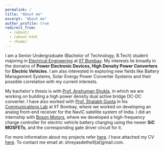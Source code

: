 ```yaml
---
permalink: /
title: "About me"
excerpt: "About me"
author_profile: true
redirect_from: 
  - /about/
  - /about.html
  - /home/
---
```


I am a Senior Undergraduate (Bachelor of Technology, B.Tech) student majoring in [Electrical Engineering](https://www.ee.iitb.ac.in/web) at [IIT Bombay](http://www.iitb.ac.in). My interests lie broadly in the domains of **Power Electronic Devices, High Density Power Converters** for **Electric Vehicles**. I am also interested in exploring new fields like Battery Management Systems, Solar Energy Power Converter Systems and their possible correlation with my current interests.

My bachelor's thesis is with [Prof. Anshuman Shukla](https://www.ee.iitb.ac.in/web/people/faculty/home/ashukla), in which we are working on building a high power density dual active bridge DC-DC converter. I have also worked with [Prof. Shalabh Gupta](https://www.ee.iitb.ac.in/wiki/faculty/shalabh) in his [Communications Lab](https://www.ee.iitb.ac.in/~comlab/index.htm) at IIT Bombay, where we worked on developing an analog front-end receiver for the NavIC satellite system of India. I did an internship with [Boson Motors](https://www.bosonmotors.com/), where we developed a high-frequency charge controller for electric vehicle battery charging using the newer **SiC MOSFETs**, and the corresponding gate driver circuit for it.

For more information about my projects refer [here](https://shreyasdethe.github.io/home/projects). I have attached my CV [here](https://shreyasdethe.github.io/home/cv/). To contact me email at: shreyasdethe9[at]gmail.com.